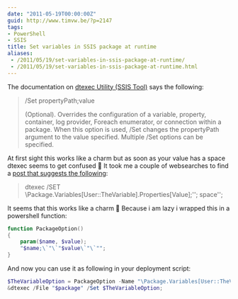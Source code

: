 ```yaml
---
date: "2011-05-19T00:00:00Z"
guid: http://www.timvw.be/?p=2147
tags:
- PowerShell
- SSIS
title: Set variables in SSIS package at runtime
aliases:
 - /2011/05/19/set-variables-in-ssis-package-at-runtime/
 - /2011/05/19/set-variables-in-ssis-package-at-runtime.html
---
```

The documentation on [dtexec Utility (SSIS Tool)](http://msdn.microsoft.com/en-us/library/ms162810.aspx) says the following:

> /Set propertyPath;value
> 
> (Optional). Overrides the configuration of a variable, property, container, log provider, Foreach enumerator, or connection within a package. When this option is used, /Set changes the propertyPath argument to the value specified. Multiple /Set options can be specified. 

At first sight this works like a charm but as soon as your value has a space dtexec seems to get confused 🙁 It took me a couple of websearches to find a [post that suggests the following](http://www.sqldev.org/sql-server-integration-services/escape-character-for-set-option-of-dtexec-34546.shtml):

> dtexec /SET \Package.Variables[User::TheVariable].Properties[Value];\''; space'\'; 

It seems that this works like a charm 🙂 Because i am lazy i wrapped this in a powershell function:

```powershell
function PackageOption()
{	  
	param($name, $value);
	"$name;\`"\`"$value\`"\`"";
}  
```

And now you can use it as following in your deployment script:

```powershell
$TheVariableOption = PackageOption -Name "\Package.Variables[User::TheVariable].Properties[Value]" -Value "some thing";
&dtexec /File "$package" /Set $TheVariableOption;
```
